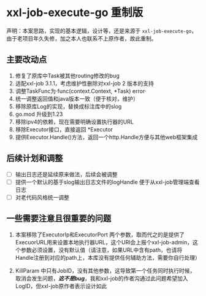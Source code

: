 # xxl-job-execute-go 重制版

声明：本案思路，实现的基本逻辑，设计等，还是来源于 `xxl-job-execute-go`，由于老项目年久失修，加之本人也联系不上原作者，故此重制。

## 主要改动点

1. 修复了原库中Task被其他routing修改的bug
2. 适配xxl-job 3.1.1，考虑维护性删除对xxl-job 2 版本的支持
3. 调整TaskFunc为·func(context.Context, *Task) error·
4. 统一调整返回值和java版本一致（便于核对，维护）
5. 移除原库Log的实现，替换成标注库中的slog
6. go.mod 升级到1.23
7. 移除ipv4的依赖，现在需要明确设置执行器的URL
8. 移除Executor接口，直接返回 *Executor
9. 提供Executor.Handle()方法，返回一个http.Handle方便与其他web框架集成

## 后续计划和调整

- [ ] 输出日志还是延续原来做法，后续会被调整
- [ ] 提供一个默认的基于slog输出日志文件的logHandle 便于从xxl-job管理端查看日志
- [ ] 对老代码风格统一调整

## 一些需要注意且很重要的问题

1. 本案移除了ExecutorIp和ExecutorPort 两个参数，取而代之的是提供了ExecuorURL用来设置本地执行器URL，这个URl会上报个xxl-job-admin，这个参数必须设置，没有默认值（请注意，如果URL中含有path，也请将Handle注册到对应的path上，本库没有提供任何辅助方法，需要你自行处理）

2. KillParam 中只有JobID，没有其他参数，这导致第一个任务同时执行时候，取消会发生问题，***这不是bug***，我和xxl-job的作者沟通过此问题希望加入LogID，但xxl-job原作者表示设计如此
